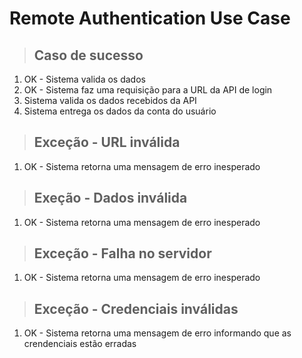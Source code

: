 # Remote  Authentication Use Case

> ## Caso de sucesso

1. OK - Sistema valida os dados
2. OK - Sistema faz uma requisição para a URL da API de login
3. Sistema valida os dados recebidos da API
4. Sistema entrega os dados da conta do usuário

> ## Exceção - URL inválida

1. OK - Sistema retorna uma mensagem de erro inesperado

> ## Exeção - Dados inválida

1. OK - Sistema retorna uma mensagem de erro inesperado

> ## Exceção - Falha no servidor

1. OK - Sistema retorna uma mensagem de erro inesperado

> ## Exceção - Credenciais inválidas

1. OK - Sistema retorna uma mensagem de erro informando que as crendenciais estão erradas

